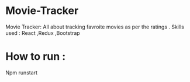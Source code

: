 # Movie-Tracker
Movie Tracker: All about tracking favroite movies as per the ratings . 
Skills used : React ,Redux ,Bootstrap

# How to run : 
Npm runstart 





